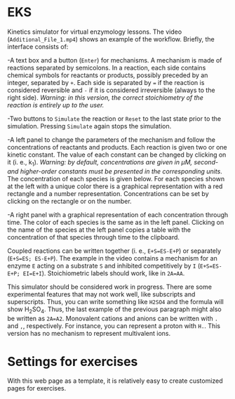 # EKS
Kinetics simulator for virtual enzymology lessons. The video (`Additional_File_1.mp4`) shows an example of the workflow. Briefly, the interface consists of:

-A text box and a button (`Enter`) for mechanisms. A mechanism is made of reactions separated by semicolons. In a reaction, each side contains chemical symbols for reactants or products, possibly preceded by an integer, separated by `+`. Each side is separated by `=` if the reaction is considered reversible and `-` if it is considered irreversible (always to the right side). *Warning: in this version, the correct stoichiometry of the reaction is entirely up to the user.*

-Two buttons to `Simulate` the reaction or `Reset` to the last state prior to the simulation. Pressing `Simulate` again stops the simulation.

-A left panel to change the parameters of the mechanism and follow the concentrations of reactants and products. Each reaction is given two or one kinetic constant. The value of each constant can be changed by clicking on it (i. e., k<sub>1</sub>). *Warning: by default, concentrations are given in &micro;M, second- and higher-order constants must be presented in the corresponding units*. The concentration of each species is given below. For each species shown at the left with a unique color there is a graphical representation with a red rectangle and a number representation. Concentrations can be set by clicking on the rectangle or on the number. 

-A right panel with a graphical representation of each concentration through time. The color of each species is the same as in the left panel. Clicking on the name of the species at the left panel copies a table with the concentration of that species through time to the clipboard.

Coupled reactions can be written together (i. e., `E+S=ES-E+P`) or separately (`E+S=ES; ES-E+P`). The example in the video contains a mechanism for an enzyme `E` acting on a substrate `S` and inhibited competitively by `I` (`E+S=ES-E+P; EI=E+I`). Stoichiometric labels should work, like in `2A=AA`.

This simulator should be considered work in progress. There are some experimental features that may not work well, like subscripts and superscripts. Thus, you can write something like `H2SO4` and the formula will show H<sub>2</sub>SO<sub>4</sub>. Thus, the last example of the previous paragraph might also be written as `2A=A2`. Monovalent cations and anions can be written with `.` and `,`, respectively. For instance, you can represent a proton with `H.`. This version has no mechanism to represent multivalent ions.

# Settings for exercises

With this web page as a template, it is relatively easy to create customized pages for exercises.

